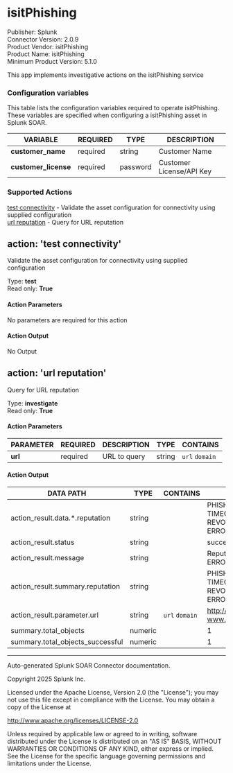 # isitPhishing

Publisher: Splunk \
Connector Version: 2.0.9 \
Product Vendor: isitPhishing \
Product Name: isitPhishing \
Minimum Product Version: 5.1.0

This app implements investigative actions on the isitPhishing service

### Configuration variables

This table lists the configuration variables required to operate isitPhishing. These variables are specified when configuring a isitPhishing asset in Splunk SOAR.

VARIABLE | REQUIRED | TYPE | DESCRIPTION
-------- | -------- | ---- | -----------
**customer_name** | required | string | Customer Name |
**customer_license** | required | password | Customer License/API Key |

### Supported Actions

[test connectivity](#action-test-connectivity) - Validate the asset configuration for connectivity using supplied configuration \
[url reputation](#action-url-reputation) - Query for URL reputation

## action: 'test connectivity'

Validate the asset configuration for connectivity using supplied configuration

Type: **test** \
Read only: **True**

#### Action Parameters

No parameters are required for this action

#### Action Output

No Output

## action: 'url reputation'

Query for URL reputation

Type: **investigate** \
Read only: **True**

#### Action Parameters

PARAMETER | REQUIRED | DESCRIPTION | TYPE | CONTAINS
--------- | -------- | ----------- | ---- | --------
**url** | required | URL to query | string | `url` `domain` |

#### Action Output

DATA PATH | TYPE | CONTAINS | EXAMPLE VALUES
--------- | ---- | -------- | --------------
action_result.data.\*.reputation | string | | PHISHING SPAM UNKNOWN TIMEOUT NOT_EXPLORED REVOKED TOO_MANY_REQUESTS ERROR (Invalid url) |
action_result.status | string | | success failed |
action_result.message | string | | Reputation: PHISHING Reputation: ERROR (Invalid url) |
action_result.summary.reputation | string | | PHISHING SPAM UNKNOWN TIMEOUT NOT_EXPLORED REVOKED TOO_MANY_REQUESTS ERROR (Invalid url) |
action_result.parameter.url | string | `url` `domain` | http://www.thisisaphishingurl.com/ www.google.com |
summary.total_objects | numeric | | 1 |
summary.total_objects_successful | numeric | | 1 |

______________________________________________________________________

Auto-generated Splunk SOAR Connector documentation.

Copyright 2025 Splunk Inc.

Licensed under the Apache License, Version 2.0 (the "License");
you may not use this file except in compliance with the License.
You may obtain a copy of the License at

http://www.apache.org/licenses/LICENSE-2.0

Unless required by applicable law or agreed to in writing,
software distributed under the License is distributed on an "AS IS" BASIS,
WITHOUT WARRANTIES OR CONDITIONS OF ANY KIND, either express or implied.
See the License for the specific language governing permissions and limitations under the License.
